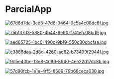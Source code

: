 # ParcialApp
 
[![67d6d7de-3ed5-47d8-9464-0c5a4c08dc6f.jpg](https://i.postimg.cc/Ls0T9v0P/67d6d7de-3ed5-47d8-9464-0c5a4c08dc6f.jpg)](https://postimg.cc/bGkbL0PY)

[![75bf37d3-5880-4b44-9e90-f741efc08bd9.jpg](https://i.postimg.cc/4d9zJGcC/75bf37d3-5880-4b44-9e90-f741efc08bd9.jpg)](https://postimg.cc/YGt43J88)

[![aed65725-1bc0-490c-9b19-550c30cbcfaa.jpg](https://i.postimg.cc/YCCYvYFz/aed65725-1bc0-490c-9b19-550c30cbcfaa.jpg)](https://postimg.cc/0bhb36cz)

[![c3886daa-2d8d-4260-ad82-b73499f2944f.jpg](https://i.postimg.cc/mDCFvwxB/c3886daa-2d8d-4260-ad82-b73499f2944f.jpg)](https://postimg.cc/Q9Nt5cxy)

[![9d5e40be-13e8-4d86-8940-4ee22d17dc8b.jpg](https://i.postimg.cc/MKdjJHLM/9d5e40be-13e8-4d86-8940-4ee22d17dc8b.jpg)](https://postimg.cc/Tp5Prdff)

[![57d90fcb-1e1e-4ff5-8589-79b68ceca030.jpg](https://i.postimg.cc/sXdM4hM8/57d90fcb-1e1e-4ff5-8589-79b68ceca030.jpg)](https://postimg.cc/1gBR94cc)
